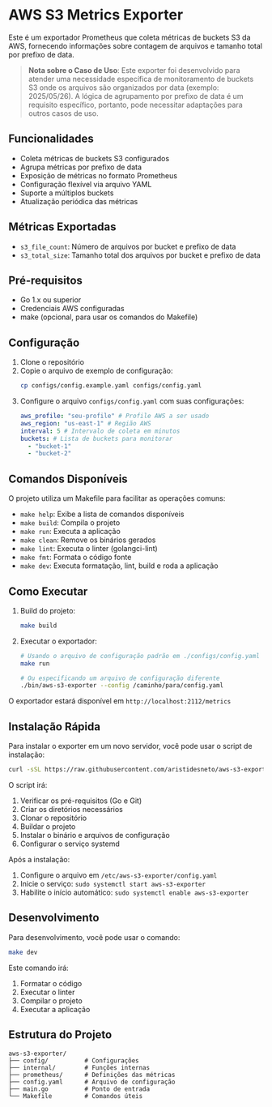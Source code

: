 # AWS S3 Metrics Exporter

Este é um exportador Prometheus que coleta métricas de buckets S3 da AWS, fornecendo informações sobre contagem de arquivos e tamanho total por prefixo de data.

> **Nota sobre o Caso de Uso**: Este exporter foi desenvolvido para atender uma necessidade específica de monitoramento de buckets S3 onde os arquivos são organizados por data (exemplo: 2025/05/26). A lógica de agrupamento por prefixo de data é um requisito específico, portanto, pode necessitar adaptações para outros casos de uso.

## Funcionalidades

- Coleta métricas de buckets S3 configurados
- Agrupa métricas por prefixo de data
- Exposição de métricas no formato Prometheus
- Configuração flexível via arquivo YAML
- Suporte a múltiplos buckets
- Atualização periódica das métricas

## Métricas Exportadas

- `s3_file_count`: Número de arquivos por bucket e prefixo de data
- `s3_total_size`: Tamanho total dos arquivos por bucket e prefixo de data

## Pré-requisitos

- Go 1.x ou superior
- Credenciais AWS configuradas
- make (opcional, para usar os comandos do Makefile)

## Configuração

1. Clone o repositório
2. Copie o arquivo de exemplo de configuração:
   ```bash
   cp configs/config.example.yaml configs/config.yaml
   ```
3. Configure o arquivo `configs/config.yaml` com suas configurações:
   ```yaml
   aws_profile: "seu-profile" # Profile AWS a ser usado
   aws_region: "us-east-1" # Região AWS
   interval: 5 # Intervalo de coleta em minutos
   buckets: # Lista de buckets para monitorar
     - "bucket-1"
     - "bucket-2"
   ```

## Comandos Disponíveis

O projeto utiliza um Makefile para facilitar as operações comuns:

- `make help`: Exibe a lista de comandos disponíveis
- `make build`: Compila o projeto
- `make run`: Executa a aplicação
- `make clean`: Remove os binários gerados
- `make lint`: Executa o linter (golangci-lint)
- `make fmt`: Formata o código fonte
- `make dev`: Executa formatação, lint, build e roda a aplicação

## Como Executar

1. Build do projeto:

   ```bash
   make build
   ```

2. Executar o exportador:

   ```bash
   # Usando o arquivo de configuração padrão em ./configs/config.yaml
   make run

   # Ou especificando um arquivo de configuração diferente
   ./bin/aws-s3-exporter --config /caminho/para/config.yaml
   ```

O exportador estará disponível em `http://localhost:2112/metrics`

## Instalação Rápida

Para instalar o exporter em um novo servidor, você pode usar o script de instalação:

```bash
curl -sSL https://raw.githubusercontent.com/aristidesneto/aws-s3-exporter/main/install.sh | sudo bash
```

O script irá:

1. Verificar os pré-requisitos (Go e Git)
2. Criar os diretórios necessários
3. Clonar o repositório
4. Buildar o projeto
5. Instalar o binário e arquivos de configuração
6. Configurar o serviço systemd

Após a instalação:

1. Configure o arquivo em `/etc/aws-s3-exporter/config.yaml`
2. Inicie o serviço: `sudo systemctl start aws-s3-exporter`
3. Habilite o início automático: `sudo systemctl enable aws-s3-exporter`

## Desenvolvimento

Para desenvolvimento, você pode usar o comando:

```bash
make dev
```

Este comando irá:

1. Formatar o código
2. Executar o linter
3. Compilar o projeto
4. Executar a aplicação

## Estrutura do Projeto

```
aws-s3-exporter/
├── config/          # Configurações
├── internal/        # Funções internas
├── prometheus/      # Definições das métricas
├── config.yaml      # Arquivo de configuração
├── main.go          # Ponto de entrada
└── Makefile         # Comandos úteis
```
